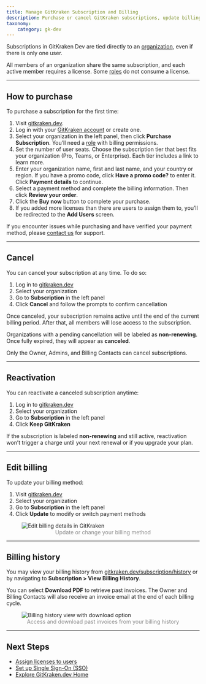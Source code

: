 ```yaml
---
title: Manage GitKraken Subscription and Billing
description: Purchase or cancel GitKraken subscriptions, update billing info, and download past invoices. 
taxonomy:
    category: gk-dev
---
```


Subscriptions in GitKraken Dev are tied directly to an [organization](/gk-dev/gk-dev-organization/), even if there is only one user.

All members of an organization share the same subscription, and each active member requires a license. Some [roles](/gk-dev/gk-dev-organization/#roles) do not consume a license.

***

## How to purchase

To purchase a subscription for the first time:

1. Visit [gitkraken.dev](https://gitkraken.dev?source=help_center&product=gitkraken_dot_dev).
2. Log in with your [GitKraken account](/gk-dev/gk-dev-account/) or create one.
3. Select your organization in the left panel, then click **Purchase Subscription**. You’ll need a [role](/gk-dev/gk-dev-organization/#roles) with billing permissions.
4. Set the number of user seats. Choose the subscription tier that best fits your organization (Pro, Teams, or Enterprise). Each tier includes a link to learn more.
5. Enter your organization name, first and last name, and your country or region. If you have a promo code, click **Have a promo code?** to enter it. Click **Payment details** to continue.
6. Select a payment method and complete the billing information. Then click **Review your order**.
7. Click the **Buy now** button to complete your purchase.
8. If you added more licenses than there are users to assign them to, you’ll be redirected to the **Add Users** screen.

<div class='callout callout--info'>
    <p>If you encounter issues while purchasing and have verified your payment method, please <a href="https://www.gitkraken.com/billing-issues">contact us</a> for support.</p>
</div>

***

## Cancel

You can cancel your subscription at any time. To do so:

1. Log in to [gitkraken.dev](https://gitkraken.dev/?source=help_center&product=gitkraken_dot_dev)
2. Select your organization
3. Go to **Subscription** in the left panel
4. Click **Cancel** and follow the prompts to confirm cancellation

Once canceled, your subscription remains active until the end of the current billing period. After that, all members will lose access to the subscription.

Organizations with a pending cancellation will be labeled as **non-renewing**. Once fully expired, they will appear as **canceled**.

<div class='callout callout--info'>
    <p>Only the Owner, Admins, and Billing Contacts can cancel subscriptions.</p>
</div>

***

## Reactivation

You can reactivate a canceled subscription anytime:

1. Log in to [gitkraken.dev](https://gitkraken.dev/?source=help_center&product=gitkraken_dot_dev)
2. Select your organization
3. Go to **Subscription** in the left panel
4. Click **Keep GitKraken**

If the subscription is labeled **non-renewing** and still active, reactivation won’t trigger a charge until your next renewal or if you upgrade your plan.

***

## Edit billing

To update your billing method:

1. Visit [gitkraken.dev](https://gitkraken.dev/?source=help_center&product=gitkraken_dot_dev)
2. Select your organization
3. Go to **Subscription** in the left panel
4. Click **Update** to modify or switch payment methods

<figure>
  <img src="/wp-content/uploads/gk-dev-update-billing.png" srcset="/wp-content/uploads/gk-dev-update-billing@2x.png" class="img-bordered center help-center-img" alt="Edit billing details in GitKraken">
  <figcaption style="color:#888;text-align:center">Update or change your billing method</figcaption>
</figure>

***

## Billing history

You may view your billing history from [gitkraken.dev/subscription/history](https://staging.gitkraken.dev/subscription/history?source=help_center&product=gitkraken_dot_dev) or by navigating to **Subscription > View Billing History**.

You can select **Download PDF** to retrieve past invoices. The Owner and Billing Contacts will also receive an invoice email at the end of each billing cycle.

<figure>
  <img src="/wp-content/uploads/gkdev-billing-history.png" srcset="/wp-content/uploads/gkdev-billing-history@2x.png" class="img-bordered center help-center-img" alt="Billing history view with download option">
  <figcaption style="color:#888;text-align:center">Access and download past invoices from your billing history</figcaption>
</figure>

***

## Next Steps

- [Assign licenses to users](/gk-dev/gk-dev-organization/#add-users)
- [Set up Single Sign-On (SSO)](/gk-dev/gk-dev-single-sign-on/)
- [Explore GitKraken.dev Home](/gk-dev/gk-dev-home/)